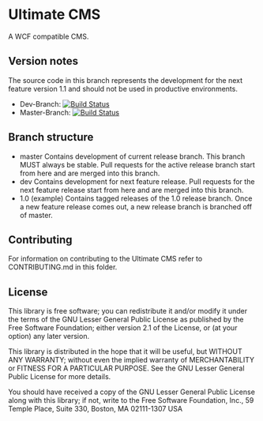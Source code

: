 Ultimate CMS
===============================

A WCF compatible CMS.

Version notes
-------------

The source code in this branch represents the development for the next feature version 1.1 and should not be used in productive environments.

* Dev-Branch: [![Build Status](https://travis-ci.org/frmwrk123/de.plugins-zum-selberbauen.ultimate.png?branch=dev)](https://travis-ci.org/frmwrk123/de.plugins-zum-selberbauen.ultimate)
* Master-Branch: [![Build Status](https://travis-ci.org/frmwrk123/de.plugins-zum-selberbauen.ultimate.png?branch=master)](https://travis-ci.org/frmwrk123/de.plugins-zum-selberbauen.ultimate)

Branch structure
----------------

* master Contains development of current release branch. This branch MUST always be stable. Pull requests for the active release branch start from here and are merged into this branch.
* dev Contains development for next feature release. Pull requests for the next feature release start from here and are merged into this branch.
* 1.0 (example) Contains tagged releases of the 1.0 release branch. Once a new feature release comes out, a new release branch is branched off of master.

Contributing
-----------

For information on contributing to the Ultimate CMS refer to CONTRIBUTING.md in this folder.

License
-------

This library is free software; you can redistribute it and/or
modify it under the terms of the GNU Lesser General Public License
as published by the Free Software Foundation; either version 2.1
of the License, or (at your option) any later version.

This library is distributed in the hope that it will be useful,
but WITHOUT ANY WARRANTY; without even the implied warranty of
MERCHANTABILITY or FITNESS FOR A PARTICULAR PURPOSE. See the GNU
Lesser General Public License for more details.

You should have received a copy of the GNU Lesser General Public
License along with this library; if not, write to the Free Software
Foundation, Inc., 59 Temple Place, Suite 330, Boston, MA 02111-1307 USA
